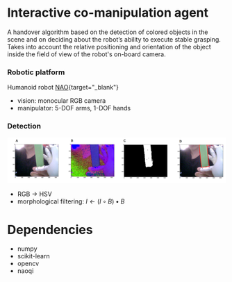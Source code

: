 # Interactive co-manipulation agent

A handover algorithm based on the detection of colored objects in the scene
and on deciding about the robot’s ability to execute stable grasping.
Takes into account the relative positioning and orientation of the object inside the field of 
view of the robot's on-board camera.

### Robotic platform

Humanoid robot [NAO](https://www.ald.softbankrobotics.com/en/robots/nao){target="_blank"}  
* vision: monocular RGB camera
* manipulator: 5-DOF arms, 1-DOF hands

### Detection

![detection_pipeline](./images/detection_pipeline.png)

* RGB $\rightarrow$ HSV
* morphological filtering: $I \leftarrow (I \circ B) \bullet B$

# Dependencies

* numpy
* scikit-learn
* opencv
* naoqi